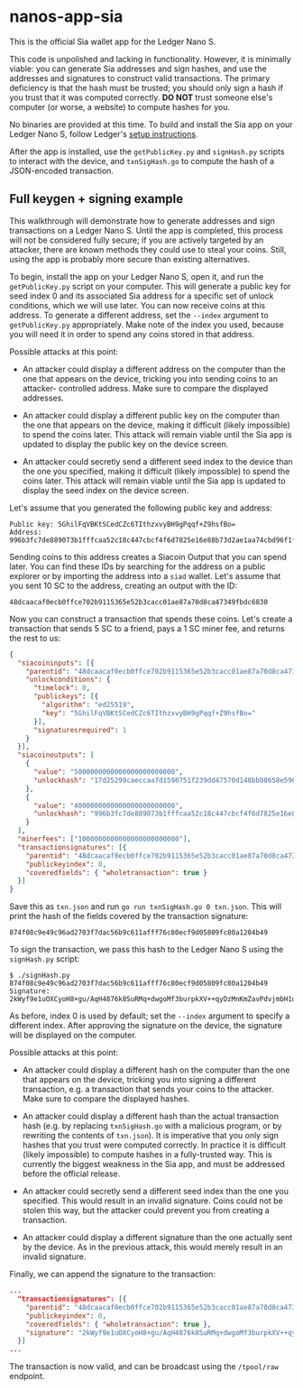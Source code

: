 # nanos-app-sia

This is the official Sia wallet app for the Ledger Nano S.

This code is unpolished and lacking in functionality. However, it is minimally
viable: you can generate Sia addresses and sign hashes, and use the addresses
and signatures to construct valid transactions. The primary deficiency is that
the hash must be trusted; you should only sign a hash if you trust that it was
computed correctly. **DO NOT** trust someone else's computer (or worse, a
website) to compute hashes for you.

No binaries are provided at this time. To build and install the Sia app on
your Ledger Nano S, follow Ledger's [setup instructions](https://ledger.readthedocs.io/en/latest/userspace/getting_started.html).

After the app is installed, use the `getPublicKey.py` and `signHash.py`
scripts to interact with the device, and `txnSigHash.go` to compute the hash
of a JSON-encoded transaction.


## Full keygen + signing example

This walkthrough will demonstrate how to generate addresses and sign
transactions on a Ledger Nano S. Until the app is completed, this process will
not be considered fully secure; if you are actively targeted by an attacker,
there are known methods they could use to steal your coins. Still, using the
app is probably more secure than existing alternatives.

To begin, install the app on your Ledger Nano S, open it, and run the
`getPublicKey.py` script on your computer. This will generate a public key for
seed index 0 and its associated Sia address for a specific set of unlock
conditions, which we will use later. You can now receive coins at this
address. To generate a different address, set the `--index` argument to
`getPublicKey.py` appropriately. Make note of the index you used, because you
will need it in order to spend any coins stored in that address.

Possible attacks at this point:

- An attacker could display a different address on the computer than the one
  that appears on the device, tricking you into sending coins to an attacker-
  controlled address. Make sure to compare the displayed addresses.

- An attacker could display a different public key on the computer than the
  one that appears on the device, making it difficult (likely impossible) to
  spend the coins later. This attack will remain viable until the Sia app is
  updated to display the public key on the device screen.

- An attacker could secretly send a different seed index to the device than
  the one you specified, making it difficult (likely impossible) to spend the
  coins later. This attack will remain viable until the Sia app is updated to
  display the seed index on the device screen.

Let's assume that you generated the following public key and address:

```
Public key: 5GhilFqVBKtSCedCZc6TIthzxvyBH9gPqqf+Z9hsfBo=
Address:    996b3fc7de889073b1fffcaa52c18c447cbcf4f6d7825e16e88b73d2ae1aa74cbd96f1f1699f
```

Sending coins to this address creates a Siacoin Output that you can spend
later. You can find these IDs by searching for the address on a public
explorer or by importing the address into a `siad` wallet. Let's assume that
you sent 10 SC to the address, creating an output with the ID:

```
48dcaacaf0ecb0ffce702b9115365e52b3cacc01ae87a70d8ca47349fbdc6830
```

Now you can construct a transaction that spends these coins. Let's create a
transaction that sends 5 SC to a friend, pays a 1 SC miner fee, and returns
the rest to us:

```json
{
  "siacoininputs": [{
    "parentid": "48dcaacaf0ecb0ffce702b9115365e52b3cacc01ae87a70d8ca47349fbdc6830",
    "unlockconditions": {
      "timelock": 0,
      "publickeys": [{
        "algorithm": "ed25519",
        "key": "5GhilFqVBKtSCedCZc6TIthzxvyBH9gPqqf+Z9hsfBo="
      }],
      "signaturesrequired": 1
    }
  }],
  "siacoinoutputs": [
    {
      "value": "5000000000000000000000000",
      "unlockhash": "17d25299caeccaa7d1598751f239dd47570d148bb08658e596112d917dfa6bc8400b44f239bb"
    },
    {
      "value": "4000000000000000000000000",
      "unlockhash": "996b3fc7de889073b1fffcaa52c18c447cbcf4f6d7825e16e88b73d2ae1aa74cbd96f1f1699f"
    }
  ],
  "minerfees": ["1000000000000000000000000"],
  "transactionsignatures": [{
    "parentid": "48dcaacaf0ecb0ffce702b9115365e52b3cacc01ae87a70d8ca47349fbdc6830",
    "publickeyindex": 0,
    "coveredfields": { "wholetransaction": true }
  }]
}
```

Save this as `txn.json` and run `go run txnSigHash.go 0 txn.json`. This will
print the hash of the fields covered by the transaction signature:
```
874f08c9e49c96ad2703f7dac56b9c611afff76c80ecf9d05809fc80a1204b49
```

To sign the transaction, we pass this hash to the Ledger Nano S using the
`signHash.py` script:

```
$ ./signHash.py 874f08c9e49c96ad2703f7dac56b9c611afff76c80ecf9d05809fc80a1204b49
Signature: 2kWyf9e1uOXCyoH8+gu/AqH4876k8SuRMq+dwgoMf3burpkXV++qyDzMnKmZavPdvjmbH1uL1Glzq6juNunMDA==
```

As before, index 0 is used by default; set the `--index` argument to specify a
different index. After approving the signature on the device, the signature
will be displayed on the computer.

Possible attacks at this point:

- An attacker could display a different hash on the computer than the one that
  appears on the device, tricking you into signing a different transaction,
  e.g. a transaction that sends your coins to the attacker. Make sure to
  compare the displayed hashes.

- An attacker could display a different hash than the actual transaction hash
  (e.g. by replacing `txnSigHash.go` with a malicious program, or by rewriting
  the contents of `txn.json`). It is imperative that you only sign hashes that
  you trust were computed correctly. In practice it is difficult (likely
  impossible) to compute hashes in a fully-trusted way. This is currently the
  biggest weakness in the Sia app, and must be addressed before the official
  release.

- An attacker could secretly send a different seed index than the one you
  specified. This would result in an invalid signature. Coins could not be
  stolen this way, but the attacker could prevent you from creating a
  transaction.

- An attacker could display a different signature than the one actually sent
  by the device. As in the previous attack, this would merely result in an
  invalid signature.

Finally, we can append the signature to the transaction:

```json
...
  "transactionsignatures": [{
    "parentid": "48dcaacaf0ecb0ffce702b9115365e52b3cacc01ae87a70d8ca47349fbdc6830",
    "publickeyindex": 0,
    "coveredfields": { "wholetransaction": true },
    "signature": "2kWyf9e1uOXCyoH8+gu/AqH4876k8SuRMq+dwgoMf3burpkXV++qyDzMnKmZavPdvjmbH1uL1Glzq6juNunMDA=="
  }]
...
```

The transaction is now valid, and can be broadcast using the `/tpool/raw` endpoint.
